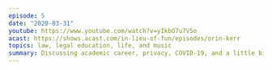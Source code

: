 ```yaml
---
episode: 5
date: "2020-03-31"
youtube: https://www.youtube.com/watch?v=yIkbO7u7V5o
acast: https://shows.acast.com/in-lieu-of-fun/episodes/orin-kerr
topics: law, legal education, life, and music
summary: Discussing academic career, privacy, COVID-19, and a little bit of music
---
```

